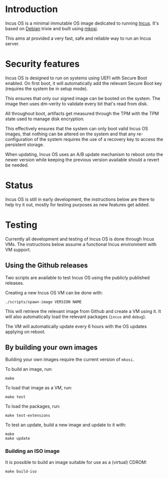 # Introduction
Incus OS is a minimal immutable OS image dedicated to running [Incus](https://linuxcontainers.org/incus).
It's based on [Debian](https://www.debian.org) trixie and built using [mkosi](https://github.com/systemd/mkosi).

This aims at provided a very fast, safe and reliable way to run an Incus server.

# Security features
Incus OS is designed to run on systems using UEFI with Secure Boot enabled.
On first boot, it will automatically add the relevant Secure Boot key
(requires the system be in setup mode).

This ensures that only our signed image can be booted on the system.
The image then uses dm-verity to validate every bit that's read from disk.

All throughout boot, artifacts get measured through the TPM with the TPM
state used to manage disk encryption.

This effectively ensures that the system can only boot valid Incus OS
images, that nothing can be altered on the system and that any
re-configuration of the system requires the use of a recovery key to
access the persistent storage.

When updating, Incus OS uses an A/B update mechanism to reboot onto the
newer version while keeping the previous version available should a
revert be needed.

# Status
Incus OS is still in early development, the instructions below are there
to help try it out, mostly for testing purposes as new features get
added.

# Testing
Currently all development and testing of Incus OS is done through Incus VMs.
The instructions below assume a functional Incus environment with VM support.

## Using the Github releases
Two scripts are available to test Incus OS using the publicly published releases.

Creating a new Incus OS VM can be done with:

    ./scripts/spawn-image VERSION NAME

This will retrieve the relevant image from Github and create a VM using it.
It will also automatically load the relevant packages (`incus` and `debug`).

The VM will automatically update every 6 hours with the OS updates applying on reboot.

## By building your own images
Building your own images require the current version of `mkosi`.

To build an image, run:

    make

To load that image as a VM, run:

    make test

To load the packages, run:

    make test-extensions

To test an update, build a new image and update to it with:

    make
    make update

### Building an ISO image
It is possible to build an image suitable for use as a (virtual) CDROM:

    make build-iso
